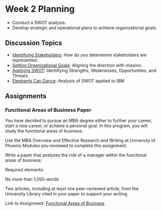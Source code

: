 # Week 2 Planning

- Conduct a SWOT analysis.
- Develop strategic and operational plans to achieve organizational goals.

## Discussion Topics

- [Identifying Stakeholders](Stakeholders.md): How do you deteremine stakeholders are represented.
- [Setting Organizational Goals](OrganizationalGoals.md): Aligning the direction with mission.
- [Applying SWOT](SWOT.md): Identifying Strengths, Weaknesses, Opportunities, and Threats.
- [Elephants Can Dance](Elephants_Can_Dance.md): Analysis of SWOT applied to IBM.

## Assignments

### Functional Areas of Business Paper

You have decided to pursue an MBA degree either to further your career, start a new career, or achieve a personal goal. In this program, you will study the functional areas of business.

Use the MBA Overview and Effective Research and Writing at University of Phoenix Modules you reviewed to complete this assignment.

Write a paper that analyzes the role of a manager within the functional areas of business:

Required elements:

No more than 1,050-words

Two articles, including at least one peer-reviewed article, from the University Library cited in your paper to support your writing.

Link to Assignment: [Functional Areas of Business](Week%202%20-%20Functional%20Areas%20of%20Business.docx).
